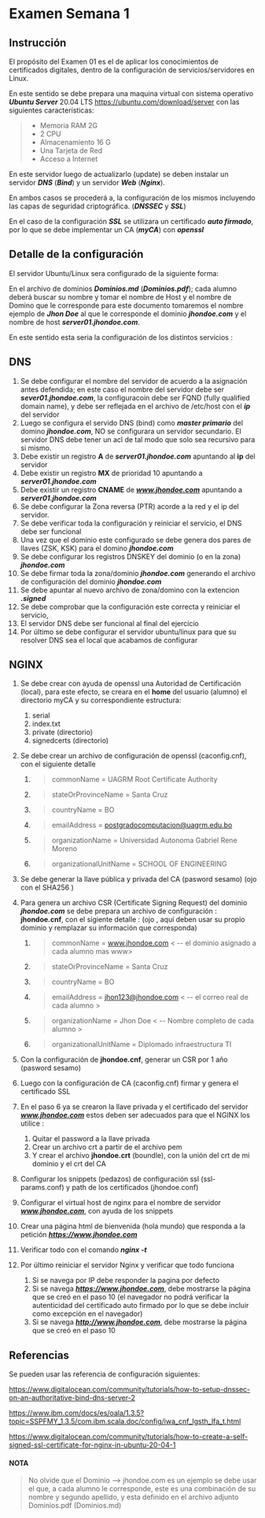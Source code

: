 # Examen Semana 1 

## Instrucción 

El propósito del Examen 01 es el de aplicar los conocimientos de certificados digitales, dentro de la configuración de servicios/servidores en Linux.

En este sentido se debe prepara una maquina virtual con sistema operativo ***Ubuntu Server*** 20.04 LTS <https://ubuntu.com/download/server> con las siguientes características: 

> - Memoria RAM 2G
> - 2 CPU
> - Almacenamiento 16 G
> - Una Tarjeta de Red
> - Acceso a Internet

 En este servidor luego de actualizarlo (update) se deben instalar un servidor ***DNS*** (***Bind***) y un servidor ***Web*** (***Nginx***).

 En ambos casos se procederá a, la configuración de los mismos incluyendo las capas de seguridad criptográfica. (***DNSSEC*** y ***SSL***)

En el caso de la configuración ***SSL*** se utilizara un certificado ***auto firmado***, por lo que se debe implementar un CA (***myCA***) con ***openssl***

## Detalle de la configuración 

El servidor Ubuntu/Linux  sera configurado de la siguiente forma:

En el archivo de dominios  ***Dominios.md*** (***Dominios.pdf***);  cada alumno deberá buscar su nombre y tomar el nombre de Host y el nombre de Domino que le corresponde  para este documento tomaremos el nombre ejemplo de ***Jhon Doe*** al que le corresponde el dominio ***jhondoe.com*** y el nombre de host ***server01.jhondoe.com***.

En este sentido esta seria la configuración de los distintos servicios : 

## DNS

1. Se debe configurar el nombre del servidor de acuerdo a la asignación antes defendida; en este caso el nombre del servidor debe ser ***sever01.jhondoe.com***, la configuracoin debe ser FQND (fully qualified domain name), y debe ser reflejada en el archivo de /etc/host con el ***ip*** del servidor 
2. Luego se configura el servido DNS (bind) como ***master primario*** del domino ***jhondoe.com***, NO se configurara un servidor secundario. El servidor DNS debe tener un acl de tal modo que solo sea recursivo para si mismo.
3. Debe existir un registro **A** de ***server01.jhondoe.com*** apuntando al **ip** del servidor
4. Debe existir un registro **MX** de prioridad 10 apuntando a ***server01.jhondoe.com***
5. Debe existir un registro **CNAME** de ***www.jhondoe.com*** apuntando a  ***server01.jhondoe.com***
6. Se debe configurar la Zona reversa (PTR) acorde a la red y el ip del servidor.
7. Se debe verificar toda la configuración y reiniciar el servicio, el DNS debe ser funcional 
8. Una vez que el dominio este configurado se debe genera dos pares de llaves (ZSK, KSK)  para el domino  ***jhondoe.com***
9. Se debe configurar los registros DNSKEY del dominio (o en la zona) ***jhondoe.com***
10. Se debe firmar toda la zona/dominio ***jhondoe.com*** generando el archivo de configuración del dominio ***jhondoe.com***
11. Se debe apuntar al nuevo archivo de zona/domino con la extencion ***.signed*** 
12. Se debe comprobar que la configuración este correcta y reiniciar el servicio, 
13. El servidor DNS debe ser funcional al final del ejercicio
14. Por último se debe configurar el servidor ubuntu/linux para que su resolver DNS sea el local que acabamos de configurar

## NGINX

1. Se debe crear con ayuda de openssl una Autoridad de Certificación (local), para este efecto, se creara en el **home** del usuario (alumno) el directorio myCA y su correspondiente estructura:

   1. serial
   2. index.txt
   3. private (directorio)
   4. signedcerts (directorio)
2. Se debe crear un archivo de configuración de openssl (caconfig.cnf), con el siguiente detalle
   1. > commonName              = UAGRM Root Certificate Authority
   2. > stateOrProvinceName     = Santa Cruz
   3. > countryName             = BO
   4. > emailAddress            = postgradocomputacion@uagrm.edu.bo
   5. > organizationName        = Universidad Autonoma Gabriel Rene Moreno
   6. > organizationalUnitName  = SCHOOL OF ENGINEERING
3. Se debe generar la llave pública y privada del CA (pasword sesamo) (ojo con el SHA256 )
4. Para genera un archivo CSR (Certificate Signing Request) del dominio ***jhondoe.com*** se debe prepara un archivo de configuración : **jhondoe.cnf**, con el sigiente detalle : (ojo , aquí deben usar su propio dominio y remplazar su información que corresponda)
   1. > commonName              = www.jhondoe.com < -- el dominio asignado a cada alumno mas www>
   2. > stateOrProvinceName     = Santa Cruz
   3. > countryName             = BO
   4. > emailAddress            = jhon123@jhondoe.com < -- el correo real de cada alumno >
   5. > organizationName        = Jhon Doe < -- Nombre completo de cada alumno >
   6. > organizationalUnitName  = Diplomado infraestructura TI
5. Con la configuración de **jhondoe.cnf**, generar un CSR por 1 año (pasword sesamo)
6. Luego con la configuración de CA  (caconfig.cnf) firmar y genera el certificado SSL
7. En el paso 6 ya se crearon la llave privada y el certificado del servidor ***www.jhondoe.com***  estos deben ser adecuados para que el NGINX los utilice :
   1. Quitar el password a la llave privada
   2. Crear un archivo crt a partir de el archivo pem
   3. Y crear el archivo **jhondoe.crt** (boundle), con la unión del crt de mi dominio y el crt del CA 
8. Configurar los snippets (pedazos) de configuración ssl (ssl-params.conf) y path de los certificados (jhondoe.conf)
9. Configurar el virtual host de nginx para el nombre de servidor ***www.jhondoe.com***, con ayuda de los snippets
10. Crear una página html de bienvenida (hola mundo) que responda a la petición ***https://www.jhondoe.com***
11. Verificar todo con el comando  ***nginx -t***
12. Por último reiniciar el servidor Nginx y verificar que todo funciona 
    1.  Si se navega por IP debe responder la pagina por defecto 
    2.  Si se navega ***https://www.jhondoe.com***, debe mostrarse la página que se creó en el paso 10 (el navegador no podrá verificar la autenticidad del certificado auto firmado por lo que se debe incluir como excepción en el navegador)
    3.  Si se navega ***http://www.jhondoe.com***, debe mostrarse la página que se creó en el paso 10
    

## Referencias 
Se pueden usar las referencia de configuración siguientes: 

<https://www.digitalocean.com/community/tutorials/how-to-setup-dnssec-on-an-authoritative-bind-dns-server-2>

<https://www.ibm.com/docs/es/oala/1.3.5?topic=SSPFMY_1.3.5/com.ibm.scala.doc/config/iwa_cnf_lgsth_lfa_t.html>

<https://www.digitalocean.com/community/tutorials/how-to-create-a-self-signed-ssl-certificate-for-nginx-in-ubuntu-20-04-1>




#### NOTA

> No olvide que el Dominio --> jhondoe.com es un ejemplo se debe usar el que, a cada alumno le corresponde, este es una combinación de su nombre y segundo apellido, y esta definido en el archivo adjunto Dominios.pdf (Dominios.md)

 




